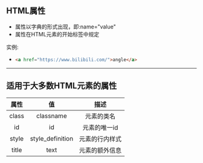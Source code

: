 ## HTML属性

* 属性以字典的形式出现，即:name="value"
* 属性在HTML元素的开始标签中规定

实例:

* ```HTML
  <a href="https://www.bilibili.com/">angle</a>
  ```

---

## 适用于大多数HTML元素的属性

| 属性 | 值 | 描述 |
| :---: | :---: | :---: |
| class | classname | 元素的类名 |
| id | id | 元素的唯一id |
| style | style\_definition | 元素的行内样式 |
| title | text | 元素的额外信息 |



